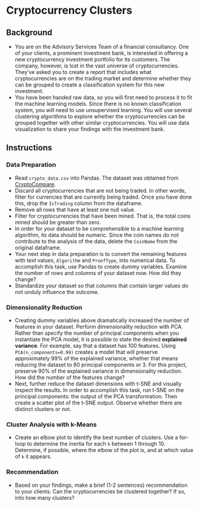 # Cryptocurrency Clusters

## Background

- You are on the Advisory Services Team of a financial consultancy. One of your clients, a prominent investment bank, is interested in offering a new cryptocurrency investment portfolio for its customers. The company, however, is lost in the vast universe of cryptocurrencies. They’ve asked you to create a report that includes what cryptocurrencies are on the trading market and determine whether they can be grouped to create a classification system for this new investment.
- You have been handed raw data, so you will first need to process it to fit the machine learning models. Since there is no known classification system, you will need to use unsupervised learning. You will use several clustering algorithms to explore whether the cryptocurrencies can be grouped together with other similar cryptocurrencies. You will use data visualization to share your findings with the investment bank.

## Instructions

### Data Preparation

- Read `crypto_data.csv` into Pandas. The dataset was obtained from [CryptoCompare](https://min-api.cryptocompare.com/data/all/coinlist).
- Discard all cryptocurrencies that are not being traded. In other words, filter for currencies that are currently being traded. Once you have done this, drop the `IsTrading` column from the dataframe.
- Remove all rows that have at least one null value.
- Filter for cryptocurrencies that have been mined. That is, the total coins mined should be greater than zero.
- In order for your dataset to be comprehensible to a machine learning algorithm, its data should be numeric. Since the coin names do not contribute to the analysis of the data, delete the `CoinName` from the original dataframe.
- Your next step in data preparation is to convert the remaining features with text values, `Algorithm` and `ProofType`, into numerical data. To accomplish this task, use Pandas to create dummy variables. Examine the number of rows and columns of your dataset now. How did they change?
- Standardize your dataset so that columns that contain larger values do not unduly influence the outcome.

### Dimensionality Reduction

- Creating dummy variables above dramatically increased the number of features in your dataset. Perform dimensionality reduction with PCA. Rather than specify the number of principal components when you instantiate the PCA model, it is possible to state the desired **explained variance**. For example, say that a dataset has 100 features. Using `PCA(n_components=0.99)` creates a model that will preserve approximately 99% of the explained variance, whether that means reducing the dataset to 80 principal components or 3. For this project, preserve 90% of the explained variance in dimensionality reduction. How did the number of the features change?
- Next, further reduce the dataset dimensions with t-SNE and visually inspect the results. In order to accomplish this task, run t-SNE on the principal components: the output of the PCA transformation. Then create a scatter plot of the t-SNE output. Observe whether there are distinct clusters or not.

### Cluster Analysis with k-Means

- Create an elbow plot to identify the best number of clusters. Use a for-loop to determine the inertia for each `k` between 1 through 10. Determine, if possible, where the elbow of the plot is, and at which value of `k` it appears.

### Recommendation

- Based on your findings, make a brief (1-2 sentences) recommendation to your clients. Can the cryptocurrencies be clustered together? If so, into how many clusters?